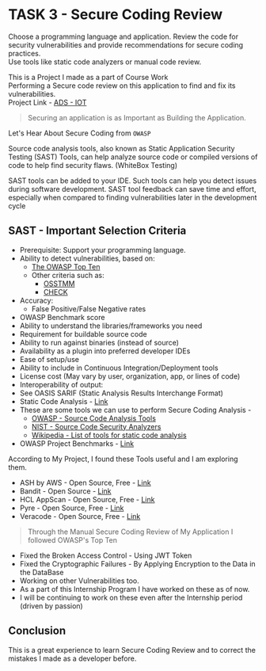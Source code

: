# TASK 3 - Secure Coding Review
Choose a programming language and application. Review the code for security vulnerabilities and provide recommendations for secure coding practices.<br>
Use tools like static code analyzers or manual code review.

This is a Project I made as a part of Course Work<br>
Performing a Secure code review on this application to find and fix its vulnerabilities.<br>
Project Link - [ADS - IOT](https://github.com/DPRIYATHAM/ADS-IOT/tree/main/Software)

> Securing an application is as Important as Building the Application.

Let's Hear About Secure Coding from `OWASP`

Source code analysis tools, also known as Static Application Security Testing (SAST) Tools, can help analyze source code or compiled versions of code to help find security flaws. (WhiteBox Testing)

SAST tools can be added to your IDE. Such tools can help you detect issues during software development. SAST tool feedback can save time and effort, especially when compared to finding vulnerabilities later in the development cycle

## SAST - Important Selection Criteria
- Prerequisite: Support your programming language.
- Ability to detect vulnerabilities, based on:
    - [The OWASP Top Ten](https://owasp.org/www-project-top-ten/)
    - Other criteria such as:
        - [OSSTMM](https://www.isecom.org/OSSTMM.3.pdf)
        - [CHECK](https://www.ncsc.gov.uk/information/check-penetration-testing)
- Accuracy:
    - False Positive/False Negative rates
- OWASP Benchmark score
- Ability to understand the libraries/frameworks you need
- Requirement for buildable source code
- Ability to run against binaries (instead of source)
- Availability as a plugin into preferred developer IDEs
- Ease of setup/use
- Ability to include in Continuous Integration/Deployment tools
- License cost (May vary by user, organization, app, or lines of code)
- Interoperability of output:
- See OASIS SARIF (Static Analysis Results Interchange Format)
- Static Code Analysis - [Link](https://owasp.org/www-community/controls/Static_Code_Analysis)
- These are some tools we can use to perform Secure Coding Analysis - 
    - [OWASP - Source Code Analysis Tools](https://owasp.org/www-community/Source_Code_Analysis_Tools)
    - [NIST - Source Code Security Analyzers](http://samate.nist.gov/index.php/Source_Code_Security_Analyzers.html)
    - [Wikipedia - List of tools for static code analysis](https://en.wikipedia.org/wiki/List_of_tools_for_static_code_analysis)
- OWASP Project Benchmarks - [Link](https://owasp.org/www-project-benchmark/)

According to My Project, I found these Tools useful and I am exploring them.
- ASH by AWS - Open Source, Free - [Link](https://github.com/awslabs/automated-security-helper)
- Bandit - Open Source - [Link](https://github.com/PyCQA/bandit)
- HCL AppScan - Open Source, Free - [Link](https://github.com/marketplace/actions/hcl-appscan-codesweep)
- Pyre - Open Source, Free - [Link](https://pyre-check.org/)
- Veracode - Open Source, Free - [Link](https://www.veracode.com/)

> Through the Manual Secure Coding Review of My Application I followed OWASP's Top Ten

- Fixed the Broken Access Control - Using JWT Token
- Fixed the Cryptographic Failures - By Applying Encryption to the Data in the DataBase
- Working on other Vulnerabilities too.
- As a part of this Internship Program I have worked on these as of now.
- I will be continuing to work on these even after the Internship period (driven by passion)

## Conclusion
This is a great experience to learn Secure Coding Review and to correct the mistakes I made as a developer before.
